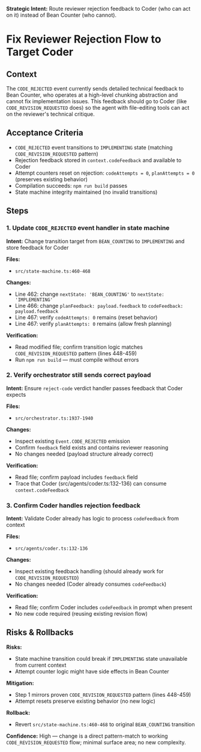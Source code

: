 **Strategic Intent:** Route reviewer rejection feedback to Coder (who can act on it) instead of Bean Counter (who cannot).

# Fix Reviewer Rejection Flow to Target Coder

## Context
The `CODE_REJECTED` event currently sends detailed technical feedback to Bean Counter, who operates at a high-level chunking abstraction and cannot fix implementation issues. This feedback should go to Coder (like `CODE_REVISION_REQUESTED` does) so the agent with file-editing tools can act on the reviewer's technical critique.

## Acceptance Criteria
- `CODE_REJECTED` event transitions to `IMPLEMENTING` state (matching `CODE_REVISION_REQUESTED` pattern)
- Rejection feedback stored in `context.codeFeedback` and available to Coder
- Attempt counters reset on rejection: `codeAttempts = 0`, `planAttempts = 0` (preserves existing behavior)
- Compilation succeeds: `npm run build` passes
- State machine integrity maintained (no invalid transitions)

## Steps

### 1. Update `CODE_REJECTED` event handler in state machine
**Intent:** Change transition target from `BEAN_COUNTING` to `IMPLEMENTING` and store feedback for Coder

**Files:**
- `src/state-machine.ts:460-468`

**Changes:**
- Line 462: change `nextState: 'BEAN_COUNTING'` to `nextState: 'IMPLEMENTING'`
- Line 466: change `planFeedback: payload.feedback` to `codeFeedback: payload.feedback`
- Line 467: verify `codeAttempts: 0` remains (reset behavior)
- Line 467: verify `planAttempts: 0` remains (allow fresh planning)

**Verification:** 
- Read modified file; confirm transition logic matches `CODE_REVISION_REQUESTED` pattern (lines 448-459)
- Run `npm run build` — must compile without errors

### 2. Verify orchestrator still sends correct payload
**Intent:** Ensure `reject-code` verdict handler passes feedback that Coder expects

**Files:**
- `src/orchestrator.ts:1937-1940`

**Changes:**
- Inspect existing `Event.CODE_REJECTED` emission
- Confirm `feedback` field exists and contains reviewer reasoning
- No changes needed (payload structure already correct)

**Verification:**
- Read file; confirm payload includes `feedback` field
- Trace that Coder (src/agents/coder.ts:132-136) can consume `context.codeFeedback`

### 3. Confirm Coder handles rejection feedback
**Intent:** Validate Coder already has logic to process `codeFeedback` from context

**Files:**
- `src/agents/coder.ts:132-136`

**Changes:**
- Inspect existing feedback handling (should already work for `CODE_REVISION_REQUESTED`)
- No changes needed (Coder already consumes `codeFeedback`)

**Verification:**
- Read file; confirm Coder includes `codeFeedback` in prompt when present
- No new code required (reusing existing revision flow)

## Risks & Rollbacks

**Risks:**
- State machine transition could break if `IMPLEMENTING` state unavailable from current context
- Attempt counter logic might have side effects in Bean Counter

**Mitigation:**
- Step 1 mirrors proven `CODE_REVISION_REQUESTED` pattern (lines 448-459)
- Attempt resets preserve existing behavior (no new logic)

**Rollback:**
- Revert `src/state-machine.ts:460-468` to original `BEAN_COUNTING` transition

**Confidence:** High — change is a direct pattern-match to working `CODE_REVISION_REQUESTED` flow; minimal surface area; no new complexity.
